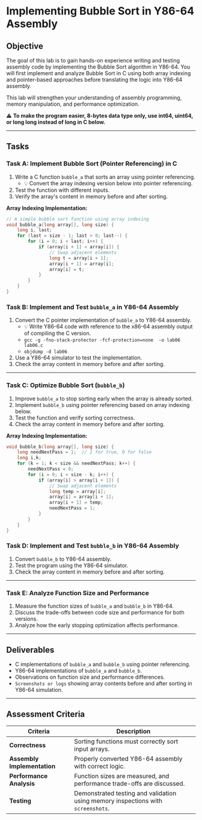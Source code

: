 # Implementing Bubble Sort in Y86-64 Assembly

## Objective
The goal of this lab is to gain hands-on experience writing and testing assembly code by implementing the Bubble Sort algorithm in Y86-64. You will first implement and analyze Bubble Sort in C using both array indexing and pointer-based approaches before translating the logic into Y86-64 assembly.

This lab will strengthen your understanding of assembly programming, memory manipulation, and performance optimization.

⚠️ **To make the program easier, 8-bytes data type only, use int64, uint64, or long long instead of long in C below.**

---

## **Tasks**

### **Task A: Implement Bubble Sort (Pointer Referencing) in C**
1. Write a C function `bubble_a` that sorts an array using pointer referencing.
   - 💡 Convert the array indexing version below into pointer referencing.
2. Test the function with different inputs.
3. Verify the array's content in memory before and after sorting.

**Array Indexing Implementation:**
```c
// A simple bubble sort function using array indexing
void bubble_a(long array[], long size) {
    long i, last;
    for (last = size - 1; last > 0; last--) {
        for (i = 0; i < last; i++) {
            if (array[i + 1] < array[i]) {
                // Swap adjacent elements
                long t = array[i + 1];
                array[i + 1] = array[i];
                array[i] = t;
            }
        }
    }
}
```

### **Task B: Implement and Test `bubble_a` in Y86-64 Assembly**
1. Convert the C pointer implementation of `bubble_a` to Y86-64 assembly.
   - 💡 Write Y86-64 code with reference to the x86-64 assembly output of compiling the C version.
   - `gcc -g -fno-stack-protector -fcf-protection=none  -o lab06 lab06.c`
   - `objdump -d lab06`
2. Use a Y86-64 simulator to test the implementation.
3. Check the array content in memory before and after sorting.


---

### **Task C: Optimize Bubble Sort (`bubble_b`)**
1. Improve `bubble_a` to stop sorting early when the array is already sorted.
2. Implement `bubble_b` using pointer referencing based on array indexing below.
3. Test the function and verify sorting correctness.
4. Check the array content in memory before and after sorting.

**Array Indexing Implementation:**
```c
void bubble_b(long array[], long size) {
    long needNextPass = 1;  // 1 for true, 0 for false
    long i,k;
    for (k = 1; k < size && needNextPass; k++) {
        needNextPass = 0;
        for (i = 0; i < size - k; i++) {
            if (array[i] > array[i + 1]) {
                // Swap adjacent elements
                long temp = array[i];
                array[i] = array[i + 1];
                array[i + 1] = temp;
                needNextPass = 1;
            }
        }
    }
}
```

### **Task D: Implement and Test `bubble_b` in Y86-64 Assembly**
1. Convert `bubble_b` to Y86-64 assembly.
2. Test the program using the Y86-64 simulator.
3. Check the array content in memory before and after sorting.

---

### **Task E: Analyze Function Size and Performance**
1. Measure the function sizes of `bubble_a` and `bubble_b` in Y86-64.
2. Discuss the trade-offs between code size and performance for both versions.
3. Analyze how the early stopping optimization affects performance.

---

## **Deliverables**
- C implementations of `bubble_a` and `bubble_b` using pointer referencing.
- Y86-64 implementations of `bubble_a` and `bubble_b`.
- Observations on function size and performance differences.
- `Screenshots or logs` showing array contents before and after sorting in Y86-64 simulation.

---

## **Assessment Criteria**
| Criteria | Description |
|----------|-------------|
| **Correctness** | Sorting functions must correctly sort input arrays. |
| **Assembly Implementation** | Properly converted Y86-64 assembly with correct logic. |
| **Performance Analysis** | Function sizes are measured, and performance trade-offs are discussed. |
| **Testing** | Demonstrated testing and validation using memory inspections with `screenshots`. |